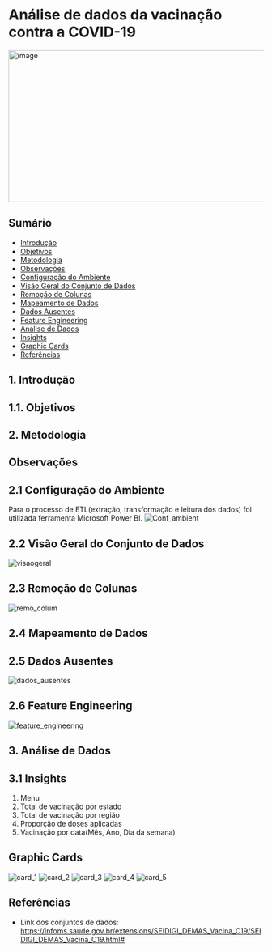 # Análise de dados da vacinação contra a COVID-19
<img width = 1200 height=300 alt="image" src="https://github.com/Jonatas-Gomes/Politics/assets/57242457/3437b457-f36d-4ac1-b07d-eb9d7726b6c5">

## Sumário 
- [Introdução](#1-introdução)
- [Objetivos](#11-objetivos)
- [Metodologia](#2-metodologia)
- [Observações](#observacoes)
- [Configuração do Ambiente](#21-configuracao-do-ambiente)
- [Visão Geral do Conjunto de Dados](#22-visao-geral-do-conjunto-de-dados)
- [Remoção de Colunas](#23-remocao-de-colunas)
- [Mapeamento de Dados](#24-mapeamento-de-dados)
- [Dados Ausentes](#25-dados-ausentes)
- [Feature Engineering](#26-feature-engineering)
- [Análise de Dados](#3-analise-de-dados)
- [Insights ](#31-insights)
- [Graphic Cards](#-graphic-cards)
- [Referências](#-referencias)


## 1. Introdução



## 1.1. Objetivos

## 2. Metodologia

## Observações

## 2.1 Configuração do Ambiente
  Para o processo de ETL(extração, transformação e leitura dos dados) foi utilizada ferramenta Microsoft Power BI. 
 ![Conf_ambient](https://github.com/Jonatas-Gomes/A3-BigData/assets/57242457/e1184e7a-ff75-4e14-9c15-4ee53408adec)
## 2.2 Visão Geral do Conjunto de Dados
  ![visaogeral](https://github.com/Jonatas-Gomes/A3-BigData/assets/57242457/24686b7b-2a0f-43cb-ab32-d602d75dbc30)

## 2.3 Remoção de Colunas
  ![remo_colum](https://github.com/Jonatas-Gomes/A3-BigData/assets/57242457/002138e3-1f2b-4b59-b203-0644e8a975c7)

## 2.4 Mapeamento de Dados
  
## 2.5 Dados Ausentes
  ![dados_ausentes](https://github.com/Jonatas-Gomes/A3-BigData/assets/57242457/ef384a66-0deb-49b0-85ce-f5d415d90d5b)
## 2.6 Feature Engineering
  ![feature_engineering](https://github.com/Jonatas-Gomes/A3-BigData/assets/57242457/2941642f-f91d-41bb-be09-a9ab7e4383e0)

## 3. Análise de Dados
  
## 3.1 Insights 
  1. Menu
  2. Total de vacinação por estado
  3. Total de vacinação por região
  4. Proporção de doses aplicadas
  5. Vacinação por data(Mês, Ano, Dia da semana)
## Graphic Cards

  ![card_1](https://github.com/Jonatas-Gomes/A3-BigData/assets/57242457/e36bd086-c0d0-4233-b971-ae9625160462)
  ![card_2](https://github.com/Jonatas-Gomes/A3-BigData/assets/57242457/dd6527aa-3be5-43cc-b397-1f632454d8d6)
  ![card_3](https://github.com/Jonatas-Gomes/A3-BigData/assets/57242457/2c32a9b4-2522-491e-be35-5c5b5245c103)
  ![card_4](https://github.com/Jonatas-Gomes/A3-BigData/assets/57242457/235950ee-ecd0-4676-a6de-791e89c1b2a2)
  ![card_5](https://github.com/Jonatas-Gomes/A3-BigData/assets/57242457/eba879a5-eb09-490b-91a1-4f031740e3a5)

## Referências
- Link dos conjuntos de dados:
https://infoms.saude.gov.br/extensions/SEIDIGI_DEMAS_Vacina_C19/SEIDIGI_DEMAS_Vacina_C19.html#


